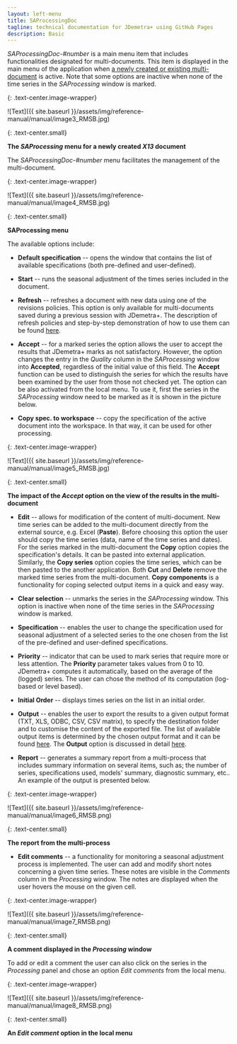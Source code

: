 ```yaml
---
layout: left-menu
title: SAProcessingDoc
tagline: technical documentation for JDemetra+ using GitHub Pages
description: Basic
---
```

*SAProcessingDoc*-*\#number* is a main menu item that includes
functionalities designated for multi-documents. This item is displayed
in the main menu of the application when [a newly created or existing
multi-document](../reference-manual/output.html) is active. Note that some options are inactive when none
of the time series in the *SAProcessing* window is marked.


{: .text-center.image-wrapper}

![Text]({{ site.baseurl }}/assets/img/reference-manual/manual/image3_RMSB.jpg)

{: .text-center.small}

**The *SAProcessing* menu for a newly created *X13* document**

The *SAProcessingDoc*-*\#number* menu facilitates the management of the
multi-document.

{: .text-center.image-wrapper}

![Text]({{ site.baseurl }}/assets/img/reference-manual/manual/image4_RMSB.jpg)

{: .text-center.small}

**SAProcessing menu**

The available options include:

-   **Default specification** -- opens the window that contains the list
    of available specifications (both pre-defined and user-defined).

-   **Start** -- runs the seasonal adjustment of the times series
    included in the document.

-   **Refresh** -- refreshes a document with new data using one of the
    revisions policies. This option is only available for
    multi-documents saved during a previous session with JDemetra+. The
    description of refresh policies and step-by-step demonstration of
    how to use them can be found [here](../case-studies/revision.html).

-   **Accept** -- for a marked series the option allows the user to
    accept the results that JDemetra+ marks as not satisfactory.
    However, the option changes the entry in the *Quality* column in the
    *SAProcessing* window into **Accepted**, regardless of the initial
    value of this field. The **Accept** function can be used to
    distinguish the series for which the results have been examined by
    the user from those not checked yet. The option can be also
    activated from the local menu. To use it, first the series in the
    *SAProcessing* window need to be marked as it is shown in the
    picture below.

-   **Copy spec. to workspace** -- copy the specification of the active
    document into the workspace. In that way, it can be used for other
    processing.

{: .text-center.image-wrapper}

![Text]({{ site.baseurl }}/assets/img/reference-manual/manual/image5_RMSB.jpg)

{: .text-center.small}

**The impact of the *Accept* option on the view of the results in the multi-document**

-   **Edit** -- allows for modification of the content of
    multi-document. New time series can be added to the multi-document
    directly from the external source, e.g. Excel (**Paste**). Before
    choosing this option the user should copy the time series (data,
    name of the time series and dates). For the series marked in the
    multi-document the **Copy** option copies the specification's
    details. It can be pasted into external application. Similarly, the
    **Copy series** option copies the time series, which can be then
    pasted to the another application. Both **Cut** and **Delete**
    remove the marked time series from the multi-document. **Copy
    components** is a functionality for coping selected output items in
    a quick and easy way.

-   **Clear selection** -- unmarks the series in the *SAProcessing*
    window. This option is inactive when none of the time series in the
    *SAProcessing* window is marked.

-   **Specification** -- enables the user to change the specification
    used for seasonal adjustment of a selected series to the one chosen
    from the list of the pre-defined and user-defined specifications.

-   **Priority** -- indicator that can be used to mark series that
    require more or less attention. The **Priority** parameter takes
    values from 0 to 10. JDemetra+ computes it automatically, based on
    the average of the (logged) series. The user can chose the method of
    its computation (log-based or level based).

-   **Initial Order** -- displays times series on the list in an initial
    order.

-   **Output** -- enables the user to export the results to a given
    output format (TXT, XLS, ODBC, CSV, CSV matrix), to specify the
    destination folder and to customise the content of the exported
    file. The list of available output items is determined by the chosen
    output format and it can be found [here](../theory/output.html). The **Output** option is
    discussed in detail [here](../case-studies/output.html).

-   **Report** -- generates a summary report from a multi-process that
    includes summary information on several items, such as; the number of series, specifications
    used, models' summary, diagnostic summary, etc.. An example of the output
    is presented below.

{: .text-center.image-wrapper}

![Text]({{ site.baseurl }}/assets/img/reference-manual/manual/image6_RMSB.png)

{: .text-center.small}


**The report from the multi-process**

-   **Edit comments** -- a functionality for monitoring a seasonal
    adjustment process is implemented. The user can add and modify short
    notes concerning a given time series. These notes are visible in the
    *Comments* column in the *Processing* window. The notes are
    displayed when the user hovers the mouse on the given cell.

{: .text-center.image-wrapper}

![Text]({{ site.baseurl }}/assets/img/reference-manual/manual/image7_RMSB.png)

{: .text-center.small}

**A comment displayed in the *Processing* window**

To add or edit a comment the user can also click on the series in the
*Processing* panel and chose an option *Edit comments* from the local
menu.

{: .text-center.image-wrapper}

![Text]({{ site.baseurl }}/assets/img/reference-manual/manual/image8_RMSB.png)

{: .text-center.small}

**An *Edit comment* option in the local menu**